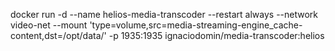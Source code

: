 docker run -d --name helios-media-transcoder --restart always --network video-net --mount 'type=volume,src=media-streaming-engine_cache-content,dst=/opt/data/' -p 1935:1935 ignaciodomin/media-transcoder:helios